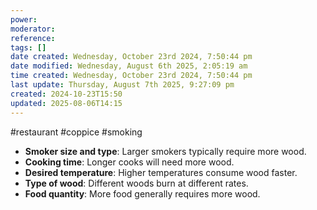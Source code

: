 ```yaml
---
power: 
moderator: 
reference: 
tags: []
date created: Wednesday, October 23rd 2024, 7:50:44 pm
date modified: Wednesday, August 6th 2025, 2:05:19 am
time created: Wednesday, October 23rd 2024, 7:50:44 pm
last update: Thursday, August 7th 2025, 9:27:09 pm
created: 2024-10-23T15:50
updated: 2025-08-06T14:15
---
```

#restaurant #coppice #smoking

- **Smoker size and type**: Larger smokers typically require more wood.
- **Cooking time**: Longer cooks will need more wood.
- **Desired temperature**: Higher temperatures consume wood faster.
- **Type of wood**: Different woods burn at different rates.
- **Food quantity**: More food generally requires more wood.

